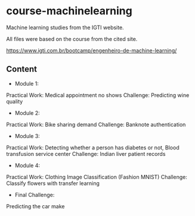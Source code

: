 # course-machinelearning

Machine learning studies from the IGTI website.

All files were based on the course from the cited site.

https://www.igti.com.br/bootcamp/engenheiro-de-machine-learning/

## Content

- Module 1:

Practical Work: Medical appointment no shows
Challenge: Predicting wine quality

- Module 2:

Practical Work: Bike sharing demand
Challenge: Banknote authentication

- Module 3:

Practical Work: Detecting whether a person has diabetes or not, Blood transfusion service center
Challenge: Indian liver patient records

- Module 4:

Practical Work: Clothing Image Classification (Fashion MNIST)
Challenge: Classify flowers with transfer learning

- Final Challenge:

Predicting the car make